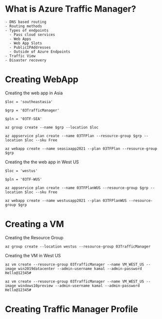 # What is Azure Traffic Manager?
    - DNS based routing
    - Routing methods
    - Types of endpoints
      - Pass cloud services
      - Web Apps
      - Web App Slots
      - PublicIPAddresses
      - Outside of Azure Endpoints
    - Traffic View
    - Disaster recovery


# Creating WebApp


Creating the web app in Asia


`$loc = 'southeastasia'`

`$grp = '03TrafficManager'`

`$pln = '03TF-SEA'`

`az group create --name $grp --location $loc`

`az appservice plan create --name 03TFPlan --resource-group $grp --location $loc --sku Free`

`az webapp create --name seasiaapp2021 --plan 03TFPlan --resource-group $grp`

Creating the the web app in West US

`$loc = 'westus'`

`$pln = '03TF-WUS'`

`az appservice plan create --name 03TFPlanWUS --resource-group $grp --location $loc --sku Free`

`az webapp create --name westusapp2021 --plan 03TFPlanWUS --resource-group $grp`

# Creating a VM
Creating the Resource Group

`az group create --location westus --resource-group 03TrafficManager`

Creating the VM in West US

`az vm create --resource-group 03TrafficManager --name VM_WEST_US --image win2019datacenter --admin-username kamal --admin-password Hello@12345#`


`az vm create --resource-group 03TrafficManager --name VM_WEST_US --image windows10preview --admin-username kamal --admin-password Hello@12345#`

# Creating Traffic Manager Profile